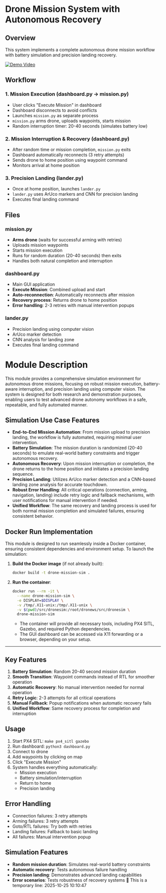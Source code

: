 # Drone Mission System with Autonomous Recovery

## Overview
This system implements a complete autonomous drone mission workflow with battery simulation and precision landing recovery.

[![Demo Video](https://img.youtube.com/vi/fPyEu_ca69Q/0.jpg)](https://www.youtube.com/watch?v=fPyEu_ca69Q)

## Workflow

### 1. Mission Execution (dashboard.py → mission.py)
- User clicks "Execute Mission" in dashboard
- Dashboard disconnects to avoid conflicts
- Launches `mission.py` as separate process
- `mission.py` arms drone, uploads waypoints, starts mission
- Random interruption timer: 20-40 seconds (simulates battery low)

### 2. Mission Interruption & Recovery (dashboard.py)
- After random time or mission completion, `mission.py` exits
- Dashboard automatically reconnects (3 retry attempts)
- Sends drone to home position using waypoint command
- Monitors arrival at home position

### 3. Precision Landing (lander.py)
- Once at home position, launches `lander.py`
- `lander.py` uses ArUco markers and CNN for precision landing
- Executes final landing command

## Files

### mission.py
- **Arms drone** (waits for successful arming with retries)
- Uploads mission waypoints
- Starts mission execution
- Runs for random duration (20-40 seconds) then exits
- Handles both natural completion and interruption

### dashboard.py
- Main GUI application
- **Execute Mission**: Combined upload and start
- **Auto-reconnection**: Automatically reconnects after mission
- **Recovery process**: Returns drone to home position
- **Error handling**: 2-3 retries with manual intervention popups

### lander.py
- Precision landing using computer vision
- ArUco marker detection
- CNN analysis for landing zone
- Executes final landing command

# Module Description

This module provides a comprehensive simulation environment for autonomous drone missions, focusing on robust mission execution, battery-aware interruption, and precision landing using computer vision. The system is designed for both research and demonstration purposes, enabling users to test advanced drone autonomy workflows in a safe, repeatable, and fully automated manner.

## Simulation Use Case Features

- **End-to-End Mission Automation**: From mission upload to precision landing, the workflow is fully automated, requiring minimal user intervention.
- **Battery Simulation**: The mission duration is randomized (20-40 seconds) to emulate real-world battery constraints and trigger autonomous recovery.
- **Autonomous Recovery**: Upon mission interruption or completion, the drone returns to the home position and initiates a precision landing sequence.
- **Precision Landing**: Utilizes ArUco marker detection and a CNN-based landing zone analysis for accurate touchdown.
- **Robust Error Handling**: All critical operations (connection, arming, navigation, landing) include retry logic and fallback mechanisms, with user notifications for manual intervention if needed.
- **Unified Workflow**: The same recovery and landing process is used for both normal mission completion and simulated failures, ensuring consistent behavior.

## Docker Run Implementation

This module is designed to run seamlessly inside a Docker container, ensuring consistent dependencies and environment setup. To launch the simulation:

1. **Build the Docker image** (if not already built):
   ```sh
   docker build -t drone-mission-sim .
   ```
2. **Run the container**:
   ```sh
   docker run --rm -it \
     --name drone-mission-sim \
     -e DISPLAY=$DISPLAY \
     -v /tmp/.X11-unix:/tmp/.X11-unix \
     -v $(pwd)/src/dronesim:/root/dronews/src/dronesim \
     drone-mission-sim
   ```
   - The container will provide all necessary tools, including PX4 SITL, Gazebo, and required Python dependencies.
   - The GUI dashboard can be accessed via X11 forwarding or a browser, depending on your setup.

---

## Key Features

1. **Battery Simulation**: Random 20-40 second mission duration
2. **Smooth Transition**: Waypoint commands instead of RTL for smoother operation
3. **Automatic Recovery**: No manual intervention needed for normal operation
4. **Retry Logic**: 2-3 attempts for all critical operations
5. **Manual Fallback**: Popup notifications when automatic recovery fails
6. **Unified Workflow**: Same recovery process for completion and interruption

## Usage

1. Start PX4 SITL: `make px4_sitl gazebo`
2. Run dashboard: `python3 dashboard.py`
3. Connect to drone
4. Add waypoints by clicking on map
5. Click "Execute Mission"
6. System handles everything automatically:
   - Mission execution
   - Battery simulation/interruption
   - Return to home
   - Precision landing

## Error Handling

- Connection failures: 3 retry attempts
- Arming failures: 3 retry attempts  
- Goto/RTL failures: Try both with retries
- Landing failures: Fallback to basic landing
- All failures: Manual intervention popup

## Simulation Features

- **Random mission duration**: Simulates real-world battery constraints
- **Automatic recovery**: Tests autonomous failure handling
- **Precision landing**: Demonstrates advanced landing capabilities
- **Error scenarios**: Tests robustness of recovery systems
🤖 This is a temporary line: 2025-10-25 10:10:47
